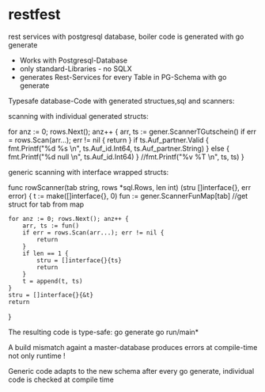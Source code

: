 # restfest
rest services with postgresql database, boiler code is generated with go generate

- Works with Postgresql-Database
- only standard-Libraries - no SQLX
- generates Rest-Services for every Table in PG-Schema with go generate

Typesafe database-Code with generated structues,sql and scanners:

scanning with individual generated structs:

for anz := 0; rows.Next(); anz++ {
		arr, ts := gener.ScannerTGutschein()
		if err = rows.Scan(arr...); err != nil {
			return
		}
		if ts.Auf_partner.Valid {
			fmt.Printf("%d %s \n", ts.Auf_id.Int64, ts.Auf_partner.String)
		} else {
			fmt.Printf("%d null \n", ts.Auf_id.Int64)
		}
		//fmt.Printf("%v %T \n", ts, ts)
	}

generic scanning with interface wrapped structs:

func rowScanner(tab string, rows *sql.Rows, len int) (stru []interface{}, err error) {
	t := make([]interface{}, 0)
	fun := gener.ScannerFunMap[tab]  //get struct for tab from map

	for anz := 0; rows.Next(); anz++ {
		arr, ts := fun()
		if err = rows.Scan(arr...); err != nil {
			return
		}
		if len == 1 {
			stru = []interface{}{ts}
			return
		}
		t = append(t, ts)
	}
	stru = []interface{}{&t}
	return
}

The resulting code is type-safe:
go generate
go run/main*

A build mismatch againt a master-database produces errors at compile-time not only runtime !

Generic code adapts to the new schema after every go generate, individual code is checked at compile time
